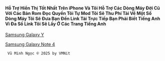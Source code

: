#### Hỗ Trợ Hiển Thị Tốt Nhất Trên iPhone Và Tôi Hỗ Trợ Các Dòng Máy Đời Cũ Với Các Bản Rom Đọc Quyền Tôi Tự Mod Tôi Sẽ Thu Phí Tải Về Một Số Dòng Máy Tôi Sẽ Đưa Bạn Đến Link Tải Trực Tiếp Bạn Phải Biết Tiếng Anh Vì Đa Số Link Tôi Sẽ Lấy Ở Các Trang Tiếng Anh

[Samsung Galaxy Y](test)

[Samsung Galaxy Note 4](https://github.com/vuminhngocpt/galaxy-note4-t)


     Vũ Minh Ngọc © 2025 by VMNit
